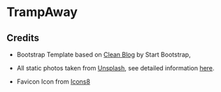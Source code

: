 # TrampAway

## Credits

- Bootstrap Template based on [Clean Blog](https://startbootstrap.com/themes/clean-blog/) by Start Bootstrap, 

- All static photos taken from [Unsplash](https://www.unsplash.com), see detailed information [here](CREDITS.MD).

- Favicon Icon from [Icons8](https://icons8.com/icon/86906/around-the-globe)



